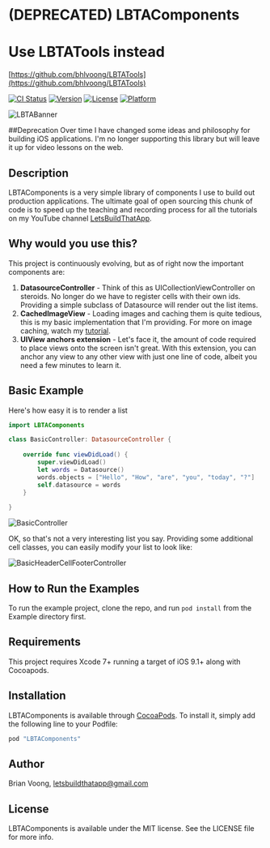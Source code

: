 # (DEPRECATED) LBTAComponents
# Use LBTATools instead
[https://github.com/bhlvoong/LBTATools](https://github.com/bhlvoong/LBTATools)

[![CI Status](http://img.shields.io/travis/Brian%20Voong/LBTAComponents.svg?style=flat)](https://travis-ci.org/Brian%20Voong/LBTAComponents)
[![Version](https://img.shields.io/cocoapods/v/LBTAComponents.svg?style=flat)](http://cocoapods.org/pods/LBTAComponents)
[![License](https://img.shields.io/cocoapods/l/LBTAComponents.svg?style=flat)](http://cocoapods.org/pods/LBTAComponents)
[![Platform](https://img.shields.io/cocoapods/p/LBTAComponents.svg?style=flat)](http://cocoapods.org/pods/LBTAComponents)

![LBTABanner](http://i.imgur.com/tTQOLtp.png)

##Deprecation
Over time I have changed some ideas and philosophy for building iOS applications. I'm no longer supporting this library but will leave it up for video lessons on the web.  

## Description
LBTAComponents is a very simple library of components I use to build out production applications.  The ultimate goal of open sourcing this chunk of code is to speed up the teaching and recording process for all the tutorials on my YouTube channel [LetsBuildThatApp](https://www.youtube.com/letsbuildthatapp).

## Why would you use this?
This project is continuously evolving, but as of right now the important components are:

1. **DatasourceController** - Think of this as UICollectionViewController on steroids.  No longer do we have to register cells with their own ids.  Providing a simple subclass of Datasource will render out the list items.
2. **CachedImageView** - Loading images and caching them is quite tedious, this is my basic implementation that I'm providing. For more on image caching, watch my [tutorial](https://youtu.be/XFvs6eraBXM).
3. **UIView anchors extension** - Let's face it, the amount of code required to place views onto the screen isn't great.  With this extension, you can anchor any view to any other view with just one line of code, albeit you need a few minutes to learn it.

## Basic Example
Here's how easy it is to render a list

```swift
import LBTAComponents

class BasicController: DatasourceController {
    
    override func viewDidLoad() {
        super.viewDidLoad()
        let words = Datasource()
        words.objects = ["Hello", "How", "are", "you", "today", "?"]
        self.datasource = words
    }
    
}
```

![BasicController](http://imgur.com/TxF1E8B.png)

OK, so that's not a very interesting list you say. Providing some additional cell classes, you can easily modify your list to look like:

![BasicHeaderCellFooterController](http://imgur.com/N52MQuw.png)

## How to Run the Examples

To run the example project, clone the repo, and run `pod install` from the Example directory first.

## Requirements
This project requires Xcode 7+ running a target of iOS 9.1+ along with Cocoapods.

## Installation

LBTAComponents is available through [CocoaPods](http://cocoapods.org). To install
it, simply add the following line to your Podfile:

```ruby
pod "LBTAComponents"
```

## Author

Brian Voong, letsbuildthatapp@gmail.com

## License

LBTAComponents is available under the MIT license. See the LICENSE file for more info.
